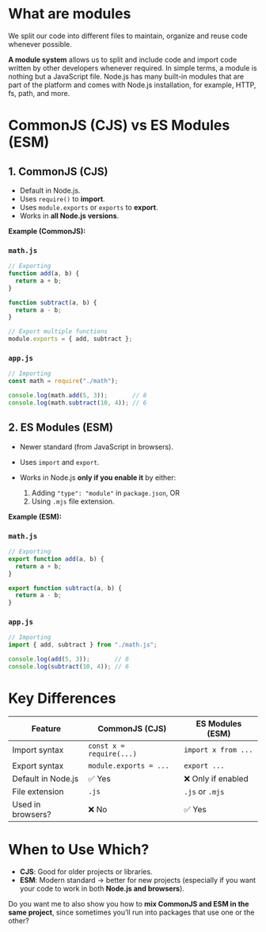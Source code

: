# What are modules
We split our code into different files to maintain, organize and reuse code whenever possible. 

**A module system** allows us to split and include code and import code written by other developers whenever required. In simple terms, a module is nothing but a JavaScript file. Node.js has many built-in modules that are part of the platform and comes with Node.js installation, for example, HTTP, fs, path, and more.

# **CommonJS (CJS) vs ES Modules (ESM)**

## **1. CommonJS (CJS)**

* Default in Node.js.
* Uses `require()` to **import**.
* Uses `module.exports` or `exports` to **export**.
* Works in **all Node.js versions**.

**Example (CommonJS):**

### `math.js`

```js
// Exporting
function add(a, b) {
  return a + b;
}

function subtract(a, b) {
  return a - b;
}

// Export multiple functions
module.exports = { add, subtract };
```

### `app.js`

```js
// Importing
const math = require("./math");

console.log(math.add(5, 3));       // 8
console.log(math.subtract(10, 4)); // 6
```



## **2. ES Modules (ESM)**

* Newer standard (from JavaScript in browsers).
* Uses `import` and `export`.
* Works in Node.js **only if you enable it** by either:

  1. Adding `"type": "module"` in `package.json`, OR
  2. Using `.mjs` file extension.

**Example (ESM):**

### `math.js`

```js
// Exporting
export function add(a, b) {
  return a + b;
}

export function subtract(a, b) {
  return a - b;
}
```

### `app.js`

```js
// Importing
import { add, subtract } from "./math.js";

console.log(add(5, 3));       // 8
console.log(subtract(10, 4)); // 6
```



# **Key Differences**

| Feature            | CommonJS (CJS)           | ES Modules (ESM)    |
| ------------------ | ------------------------ | ------------------- |
| Import syntax      | `const x = require(...)` | `import x from ...` |
| Export syntax      | `module.exports = ...`   | `export ...`        |
| Default in Node.js | ✅ Yes                    | ❌ Only if enabled   |
| File extension     | `.js`                    | `.js` or `.mjs`     |
| Used in browsers?  | ❌ No                     | ✅ Yes               |



# **When to Use Which?**

* **CJS**: Good for older projects or libraries.
* **ESM**: Modern standard → better for new projects (especially if you want your code to work in both **Node.js and browsers**).


Do you want me to also show you how to **mix CommonJS and ESM in the same project**, since sometimes you’ll run into packages that use one or the other?
